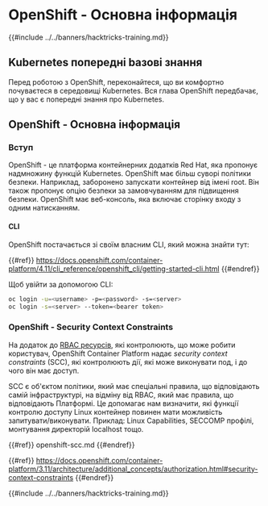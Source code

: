 # OpenShift - Основна інформація

{{#include ../../banners/hacktricks-training.md}}

## Kubernetes попередні b**азові знання** <a href="#a94e" id="a94e"></a>

Перед роботою з OpenShift, переконайтеся, що ви комфортно почуваєтеся в середовищі Kubernetes. Вся глава OpenShift передбачає, що у вас є попередні знання про Kubernetes.

## OpenShift - Основна інформація

### Вступ

OpenShift - це платформа контейнерних додатків Red Hat, яка пропонує надмножину функцій Kubernetes. OpenShift має більш суворі політики безпеки. Наприклад, заборонено запускати контейнер від імені root. Він також пропонує опцію безпеки за замовчуванням для підвищення безпеки. OpenShift має веб-консоль, яка включає сторінку входу з одним натисканням.

#### CLI

OpenShift постачається зі своїм власним CLI, який можна знайти тут:

{{#ref}}
https://docs.openshift.com/container-platform/4.11/cli_reference/openshift_cli/getting-started-cli.html
{{#endref}}

Щоб увійти за допомогою CLI:
```bash
oc login -u=<username> -p=<password> -s=<server>
oc login -s=<server> --token=<bearer token>
```
### **OpenShift - Security Context Constraints** <a href="#a94e" id="a94e"></a>

На додаток до [RBAC ресурсів](https://docs.openshift.com/container-platform/3.11/architecture/additional_concepts/authorization.html#architecture-additional-concepts-authorization), які контролюють, що може робити користувач, OpenShift Container Platform надає _security context constraints_ (SCC), які контролюють дії, які може виконувати под, і до чого він має доступ.

SCC є об'єктом політики, який має спеціальні правила, що відповідають самій інфраструктурі, на відміну від RBAC, який має правила, що відповідають Платформі. Це допомагає нам визначити, які функції контролю доступу Linux контейнер повинен мати можливість запитувати/виконувати. Приклад: Linux Capabilities, SECCOMP профілі, монтування директорій localhost тощо.

{{#ref}}
openshift-scc.md
{{#endref}}

{{#ref}}
https://docs.openshift.com/container-platform/3.11/architecture/additional_concepts/authorization.html#security-context-constraints
{{#endref}}



{{#include ../../banners/hacktricks-training.md}}
